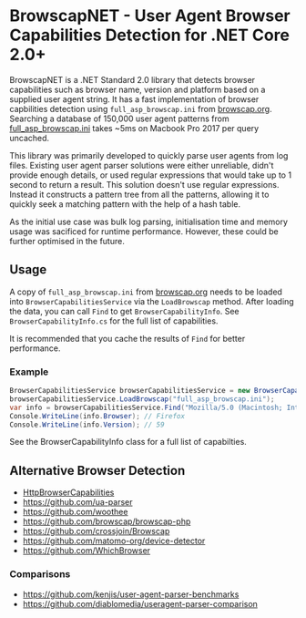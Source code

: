 # BrowscapNET - User Agent Browser Capabilities Detection for .NET Core 2.0+

BrowscapNET is a .NET Standard 2.0 library that detects browser capabilities such as browser name, version and platform based on a supplied user agent string. It has a fast implementation of browser capbilities detection using `full_asp_browscap.ini` from [browscap.org](http://browscap.org). Searching a database of 150,000 user agent patterns from [full_asp_browscap.ini](http://browscap.org/stream?q=Full_BrowsCapINI) takes ~5ms on Macbook Pro 2017 per query uncached.

This library was primarily developed to quickly parse user agents from log files. Existing user agent parser solutions were either unreliable, didn't provide enough details, or used regular expressions that would take up to 1 second to return a result. This solution doesn't use regular expressions. Instead it constructs a pattern tree from all the patterns, allowing it to quickly seek a matching pattern with the help of a hash table.

As the initial use case was bulk log parsing, initialisation time and memory usage was sacificed for runtime performance. However, these could be further optimised in the future.

## Usage

A copy of `full_asp_browscap.ini` from [browscap.org](http://browscap.org) needs to be loaded into `BrowserCapabilitiesService` via the `LoadBrowscap` method. After loading the data, you can call `Find` to get `BrowserCapabilityInfo`. See `BrowserCapabilityInfo.cs` for the full list of capabilities.

It is recommended that you cache the results of `Find` for better performance.

### Example

```csharp
BrowserCapabilitiesService browserCapabilitiesService = new BrowserCapabilitiesService();
browserCapabilitiesService.LoadBrowscap("full_asp_browscap.ini");
var info = browserCapabilitiesService.Find("Mozilla/5.0 (Macintosh; Intel Mac OS X 10.13; rv:59.0) Gecko/20100101 Firefox/59.0");
Console.WriteLine(info.Browser); // Firefox
Console.WriteLine(info.Version); // 59
```

See the BrowserCapabilityInfo class for a full list of capabilties.

## Alternative Browser Detection

* [HttpBrowserCapabilities](https://docs.microsoft.com/en-us/dotnet/api/system.web.httpbrowsercapabilities)
* https://github.com/ua-parser
* https://github.com/woothee
* https://github.com/browscap/browscap-php
* https://github.com/crossjoin/Browscap
* https://github.com/matomo-org/device-detector
* https://github.com/WhichBrowser

### Comparisons

* https://github.com/kenjis/user-agent-parser-benchmarks
* https://github.com/diablomedia/useragent-parser-comparison
